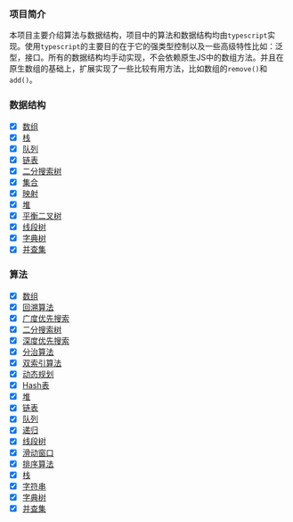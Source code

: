 ### 项目简介
本项目主要介绍算法与数据结构，项目中的算法和数据结构均由`typescript`实现。使用`typescript`的主要目的在于它的强类型控制以及一些高级特性比如：泛型，接口。所有的数据结构均手动实现，不会依赖原生JS中的数组方法。并且在原生数组的基础上，扩展实现了一些比较有用方法，比如数组的`remove()`和`add()`。

### 数据结构
- [x] [数组](./data-structure/Array)
- [x] [栈](./data-structure/Stack)
- [x] [队列](./data-structure/Queue)
- [x] [链表](./data-structure/LinkedList)
- [x] [二分搜索树](./data-structure/BinarySearchTree)
- [x] [集合](./data-structure/Set)
- [x] [映射](./data-structure/Map)
- [x] [堆](./data-structure/Heap)
- [x] [平衡二叉树](./data-structure/BalancedBinaryTree)
- [x] [线段树](./data-structure/SegmentTree)
- [x] [字典树](./data-structure/Trie)
- [x] [并查集](./data-structure/UnionFind)

### 算法
- [x] [数组](./algorithm/Array)
- [x] [回溯算法](./algorithm/BackTracking)
- [x] [广度优先搜索](./algorithm/BFS)
- [x] [二分搜索树](./algorithm/BinarySearchTree)
- [x] [深度优先搜索](./algorithm/DFS)
- [x] [分治算法](./algorithm/DivideAndCouquer)
- [x] [双索引算法](./algorithm/TwoPointer)
- [x] [动态规划](./algorithm/DynamicProgramming)
- [x] [Hash表](./algorithm/HashTable)
- [x] [堆](./algorithm/Heap)
- [x] [链表](./algorithm/LinkedList)
- [x] [队列](./algorithm/Queue)
- [x] [递归](./algorithm/Recursion)
- [x] [线段树](./algorithm/SegmentTree)
- [x] [滑动窗口](./algorithm/SlidingWindow)
- [x] [排序算法](./algorithm/Sort)
- [x] [栈](./algorithm/Stack)
- [x] [字符串](./algorithm/Strings)
- [x] [字典树](./algorithm/Trie)
- [x] [并查集](./algorithm/UnionFind)
